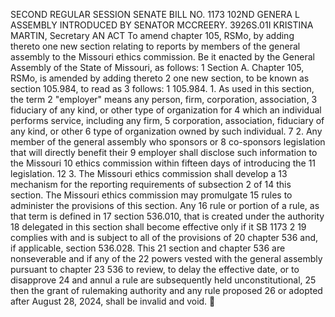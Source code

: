 SECOND REGULAR SESSION
SENATE BILL NO. 1173
102ND GENERA L ASSEMBLY
INTRODUCED BY SENATOR MCCREERY.
3926S.01I KRISTINA MARTIN, Secretary
AN ACT
To amend chapter 105, RSMo, by adding thereto one new section relating to reports by members
of the general assembly to the Missouri ethics commission.
Be it enacted by the General Assembly of the State of Missouri, as follows:
1 Section A. Chapter 105, RSMo, is amended by adding thereto
2 one new section, to be known as section 105.984, to read as
3 follows:
1 105.984. 1. As used in this section, the term
2 "employer" means any person, firm, corporation, association,
3 fiduciary of any kind, or other type of organization for
4 which an individual performs service, including any firm,
5 corporation, association, fiduciary of any kind, or other
6 type of organization owned by such individual.
7 2. Any member of the general assembly who sponsors or
8 co-sponsors legislation that will directly benefit their
9 employer shall disclose such information to the Missouri
10 ethics commission within fifteen days of introducing the
11 legislation.
12 3. The Missouri ethics commission shall develop a
13 mechanism for the reporting requirements of subsection 2 of
14 this section. The Missouri ethics commission may promulgate
15 rules to administer the provisions of this section. Any
16 rule or portion of a rule, as that term is defined in
17 section 536.010, that is created under the authority
18 delegated in this section shall become effective only if it
SB 1173 2
19 complies with and is subject to all of the provisions of
20 chapter 536 and, if applicable, section 536.028. This
21 section and chapter 536 are nonseverable and if any of the
22 powers vested with the general assembly pursuant to chapter
23 536 to review, to delay the effective date, or to disapprove
24 and annul a rule are subsequently held unconstitutional,
25 then the grant of rulemaking authority and any rule proposed
26 or adopted after August 28, 2024, shall be invalid and void.
